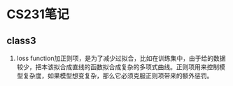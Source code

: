 # CS231笔记
## class3
1. loss function加正则项，是为了减少过拟合，比如在训练集中，由于给的数据较少，把本该拟合成直线的函数拟合成复杂的多项式曲线。正则项用来控制模型复杂度，如果模型想变复杂，那么它必须克服正则项带来的额外惩罚。